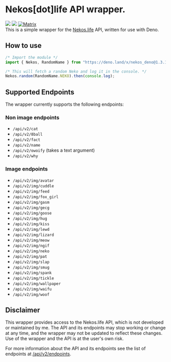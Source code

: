 # Nekos[dot]life API wrapper.
[![](https://img.shields.io/badge/Deno%20Land-1.3.1-blue?style=for-the-badge)](https://deno.land/x/nekos_deno)
‎‎ [![](https://img.shields.io/badge/documentation-1.3.1-blue?style=for-the-badge)](https://deno.land/x/nekos_deno/mod.ts)
‎‎ [![Matrix](https://img.shields.io/matrix/public:gaycookie.dev?server_fqdn=matrix.gaycookie.dev&style=for-the-badge)](https://matrix.to/#/#public:gaycookie.dev)  
This is a simple wrapper for the [Nekos.life](https://nekos.life) API, written for use with Deno.

## How to use
```ts
/* Import the module */
import { Nekos, RandomName } from "https://deno.land/x/nekos_deno@1.3.1/mod.ts";

/* This will fetch a random Neko and log it in the console. */
Nekos.random(RandomName.NEKO).then(console.log);
```

## Supported Endpoints
The wrapper currently supports the following endpoints:

### Non image endpoints
* `/api/v2/cat`
* `/api/v2/8ball`
* `/api/v2/fact`
* `/api/v2/name`
* `/api/v2/owoify` (takes a text argument)
* `/api/v2/why`

### Image endpoints
* `/api/v2/img/avatar`
* `/api/v2/img/cuddle`
* `/api/v2/img/feed`
* `/api/v2/img/fox_girl`
* `/api/v2/img/gasm`
* `/api/v2/img/gecg`
* `/api/v2/img/goose`
* `/api/v2/img/hug`
* `/api/v2/img/kiss`
* `/api/v2/img/lewd`
* `/api/v2/img/lizard`
* `/api/v2/img/meow`
* `/api/v2/img/ngif`
* `/api/v2/img/neko`
* `/api/v2/img/pat`
* `/api/v2/img/slap`
* `/api/v2/img/smug`
* `/api/v2/img/spank`
* `/api/v2/img/tickle`
* `/api/v2/img/wallpaper`
* `/api/v2/img/waifu`
* `/api/v2/img/woof`

## Disclaimer
This wrapper provides access to the Nekos.life API, which is not developed or maintained by me. The API and its endpoints may stop working or change at any time, and the wrapper may not be updated to reflect these changes. Use of the wrapper and the API is at the user's own risk.

For more information about the API and its endpoints see the list of endpoints at [/api/v2/endpoints](https://nekos.life/api/v2/endpoints).